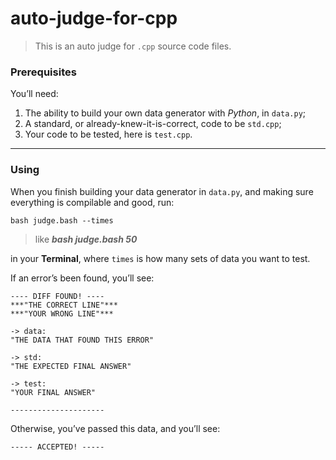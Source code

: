 # auto-judge-for-cpp

>  This is an auto judge for `.cpp` source code files.

### Prerequisites

You’ll need:

1. The ability to build your own data generator with *Python*, in `data.py`;
2. A standard, or already-knew-it-is-correct, code to be `std.cpp`;
3. Your code to be tested, here is `test.cpp`.

------

### Using

When you finish building your data generator in `data.py`, and making sure everything is compilable and good, run:

```shell
bash judge.bash --times
```

> like ***bash judge.bash 50***

in your **Terminal**, where `times` is how many sets of data you want to test.

If an error’s been found, you’ll see:

```
---- DIFF FOUND! ----
***"THE CORRECT LINE"***
***"YOUR WRONG LINE"***

-> data:
"THE DATA THAT FOUND THIS ERROR"

-> std:
"THE EXPECTED FINAL ANSWER"

-> test:
"YOUR FINAL ANSWER"

---------------------
```

Otherwise, you’ve passed this data, and you’ll see:

```
----- ACCEPTED! -----
```

